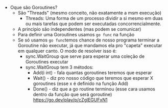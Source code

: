 - Oque são Goroutines?
	- São "Threads" (mesmo conceito, não exatamente a msm execução)
		- Threads: Uma forma de um processo dividir a si mesmo em duas ou mais tarefas que podem ser executadas concorrencialmente.
	- A principio são independentes (mas podem se comunicar)
	- Para definir uma Goroutines usamos `go func` na função
	- Se só usamos `go func`temos chance de nosso programa terminar a Goroutine não executar, já que mandamos ela pro "capeta" executar em qualquer canto. O modo de resolver isso é:
		- sync.WaitGroup que serve para esperar uma coleção de Goroutines executar
		- sync.WaitGroup tem 3 métodos:
			- Add(i int) - fala quantas goroutines teremos que esperar
			- Wait() - diz pro nosso código que teremos que esperar X goroutines (esse x é definido na função Add)
			- Done() - diz que a go routine terminou (esse cara usamos dentro da função que será goroutine)
https://go.dev/play/p/cZglEGUFxN1
